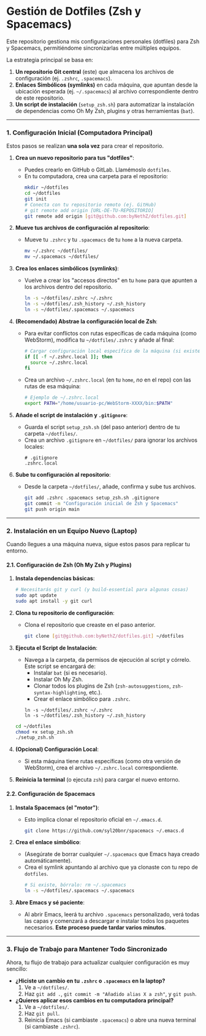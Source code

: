 # Gestión de Dotfiles (Zsh y Spacemacs)

Este repositorio gestiona mis configuraciones personales (dotfiles) para Zsh y Spacemacs, permitiéndome sincronizarlas entre múltiples equipos.

La estrategia principal se basa en:

1.  **Un repositorio Git central** (este) que almacena los archivos de configuración (ej. `.zshrc`, `.spacemacs`).
2.  **Enlaces Simbólicos (symlinks)** en cada máquina, que apuntan desde la ubicación esperada (ej. `~/.spacemacs`) al archivo correspondiente dentro de este repositorio.
3.  **Un script de instalación** (`setup_zsh.sh`) para automatizar la instalación de dependencias como Oh My Zsh, plugins y otras herramientas (`bat`).

-----

### 1\. Configuración Inicial (Computadora Principal)

Estos pasos se realizan **una sola vez** para crear el repositorio.

1.  **Crea un nuevo repositorio para tus "dotfiles"**:

      * Puedes crearlo en GitHub o GitLab. Llamémoslo `dotfiles`.
      * En tu computadora, crea una carpeta para el repositorio:
        ```bash
        mkdir ~/dotfiles
        cd ~/dotfiles
        git init
        # Conecta con tu repositorio remoto (ej. GitHub)
        # git remote add origin [URL-DE-TU-REPOSITORIO]
        git remote add origin [git@github.com:byNethZ/dotfiles.git]
        ```

2.  **Mueve tus archivos de configuración al repositorio**:

      * Mueve tu `.zshrc` y tu `.spacemacs` de tu `home` a la nueva carpeta.
        ```bash
        mv ~/.zshrc ~/dotfiles/
        mv ~/.spacemacs ~/dotfiles/ 
        ```

3.  **Crea los enlaces simbólicos (symlinks)**:

      * Vuelve a crear los "accesos directos" en tu `home` para que apunten a los archivos dentro del repositorio.
        ```bash
        ln -s ~/dotfiles/.zshrc ~/.zshrc
        ln -s ~/dotfiles/.zsh_history ~/.zsh_history 
        ln -s ~/dotfiles/.spacemacs ~/.spacemacs 
        ```

4.  **(Recomendado) Abstrae la configuración local de Zsh**:

      * Para evitar conflictos con rutas específicas de cada máquina (como WebStorm), modifica tu `~/dotfiles/.zshrc` y añade al final:
        ```bash
        # Cargar configuración local específica de la máquina (si existe)
        if [[ -f ~/.zshrc.local ]]; then
          source ~/.zshrc.local
        fi
        ```
      * Crea un archivo `~/.zshrc.local` (en tu `home`, *no* en el repo) con las rutas de esa máquina:
        ```bash
        # Ejemplo de ~/.zshrc.local
        export PATH="/home/usuario-pc/WebStorm-XXXX/bin:$PATH"
        ```

5.  **Añade el script de instalación y `.gitignore`**:

      * Guarda el script `setup_zsh.sh` (del paso anterior) dentro de tu carpeta `~/dotfiles/`.
      * Crea un archivo `.gitignore` en `~/dotfiles/` para ignorar los archivos locales:
        ```
        # .gitignore
        .zshrc.local
        ```

6.  **Sube tu configuración al repositorio**:

      * Desde la carpeta `~/dotfiles/`, añade, confirma y sube tus archivos.
        ```bash
        git add .zshrc .spacemacs setup_zsh.sh .gitignore
        git commit -m "Configuración inicial de Zsh y Spacemacs"
        git push origin main
        ```

-----

### 2\. Instalación en un Equipo Nuevo (Laptop)

Cuando llegues a una máquina nueva, sigue estos pasos para replicar tu entorno.

#### 2.1. Configuración de Zsh (Oh My Zsh y Plugins)

1.  **Instala dependencias básicas**:

    ```bash
    # Necesitarás git y curl (y build-essential para algunas cosas)
    sudo apt update
    sudo apt install -y git curl 
    ```

2.  **Clona tu repositorio de configuración**:

      * Clona el repositorio que creaste en el paso anterior.
        ```bash
        git clone [git@github.com:byNethZ/dotfiles.git] ~/dotfiles
        ```

3.  **Ejecuta el Script de Instalación**:

      * Navega a la carpeta, da permisos de ejecución al script y córrelo. Este script se encargará de:
          * Instalar `bat` (si es necesario).
          * Instalar Oh My Zsh.
          * Clonar todos los plugins de Zsh (`zsh-autosuggestions`, `zsh-syntax-highlighting`, etc.).
          * Crear el enlace simbólico para `.zshrc`.
          ```
        ln -s ~/dotfiles/.zshrc ~/.zshrc
        ln -s ~/dotfiles/.zsh_history ~/.zsh_history 
          ```
    <!-- end list -->

    ```bash
    cd ~/dotfiles
    chmod +x setup_zsh.sh
    ./setup_zsh.sh
    ```

4.  **(Opcional) Configuración Local**:

      * Si esta máquina tiene rutas específicas (como otra versión de WebStorm), crea el archivo `~/.zshrc.local` correspondiente.

5.  **Reinicia la terminal** (o ejecuta `zsh`) para cargar el nuevo entorno.

#### 2.2. Configuración de Spacemacs

1.  **Instala Spacemacs (el "motor")**:

      * Esto implica clonar el repositorio oficial en `~/.emacs.d`.
        ```bash
        git clone https://github.com/syl20bnr/spacemacs ~/.emacs.d
        ```

2.  **Crea el enlace simbólico**:

      * (Asegúrate de borrar cualquier `~/.spacemacs` que Emacs haya creado automáticamente).
      * Crea el symlink apuntando al archivo que ya clonaste con tu repo de `dotfiles`.
        ```bash
        # Si existe, bórralo: rm ~/.spacemacs
        ln -s ~/dotfiles/.spacemacs ~/.spacemacs
        ```

3.  **Abre Emacs y sé paciente**:

      * Al abrir Emacs, leerá tu archivo `.spacemacs` personalizado, verá todas las capas y comenzará a descargar e instalar todos los paquetes necesarios. **Este proceso puede tardar varios minutos**.

-----

### 3\. Flujo de Trabajo para Mantener Todo Sincronizado

Ahora, tu flujo de trabajo para actualizar cualquier configuración es muy sencillo:

  * **¿Hiciste un cambio en tu `.zshrc` o `.spacemacs` en la laptop?**
    1.  Ve a `~/dotfiles/`.
    2.  Haz `git add .`, `git commit -m "Añadido alias X a zsh"`, y `git push`.
  * **¿Quieres aplicar esos cambios en tu computadora principal?**
    1.  Ve a `~/dotfiles/`.
    2.  Haz `git pull`.
    3.  Reinicia Emacs (si cambiaste `.spacemacs`) o abre una nueva terminal (si cambiaste `.zshrc`).
